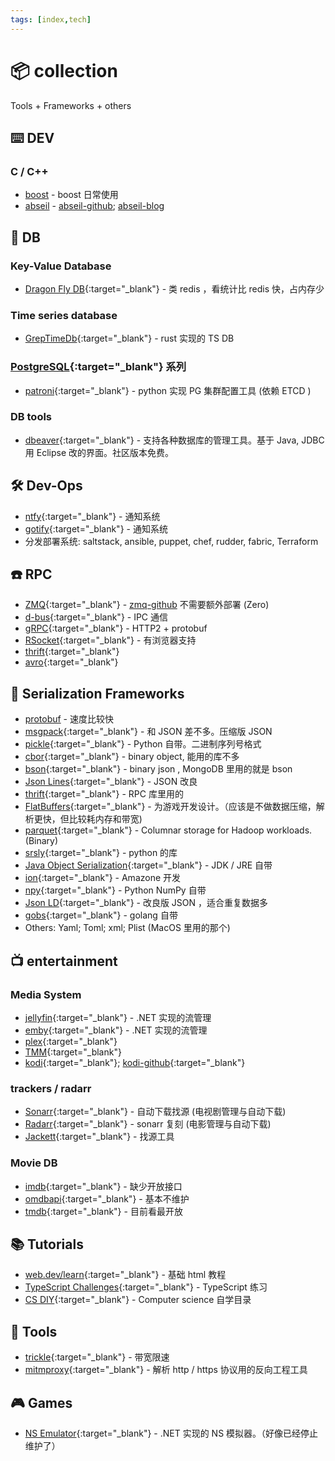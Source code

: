 ```yaml
---
tags: [index,tech]
---
```


# 📦 collection

Tools + Frameworks + others

## ⌨️ DEV

### C / C++

- [boost](tech/dev/boost.md) - boost 日常使用
- [abseil](https://abseil.io/) - [abseil-github](https://github.com/abseil/abseil-cpp); [abseil-blog](https://abseil.io/blog/)

## 🐼 DB

### Key-Value Database

- [Dragon Fly DB](https://dragonflydb.io/){:target="_blank"} - 类 redis ，看统计比 redis 快，占内存少

### Time series database

- [GrepTimeDb](https://github.com/GreptimeTeam/greptimedb){:target="_blank"} -  rust 实现的 TS DB

### [PostgreSQL](https://www.postgresql.org/){:target="_blank"} 系列

- [patroni](https://github.com/zalando/patroni){:target="_blank"} - python 实现 PG 集群配置工具 (依赖 ETCD )

### DB tools

- [dbeaver](https://dbeaver.io){:target="_blank"} - 支持各种数据库的管理工具。基于 Java, JDBC 用 Eclipse 改的界面。社区版本免费。

## 🛠️ Dev-Ops

- [ntfy](https://ntfy.sh/){:target="_blank"} - 通知系统
- [gotify](https://gotify.net/){:target="_blank"} - 通知系统
- 分发部署系统: saltstack, ansible, puppet, chef, rudder, fabric, Terraform

## ☎️ RPC

- [ZMQ](https://zeromq.org/){:target="_blank"} - [zmq-github](https://github.com/zeromq) 不需要额外部署 (Zero)
- [d-bus](https://github.com/freedesktop/dbus){:target="_blank"} - IPC 通信
- [gRPC](https://grpc.io/){:target="_blank"} - HTTP2 + protobuf
- [RSocket](https://rsocket.io/){:target="_blank"} - 有浏览器支持
- [thrift](https://thrift.apache.org/){:target="_blank"}
- [avro](https://avro.apache.org/){:target="_blank"}

## 🍎 Serialization Frameworks

- [protobuf](tech/dev/protobuf.md) - 速度比较快
- [msgpack](https://msgpack.org/){:target="_blank"} - 和 JSON 差不多。压缩版 JSON
- [pickle](https://docs.python.org/3/library/pickle.html){:target="_blank"} - Python 自带。二进制序列号格式
- [cbor](https://cbor.io/){:target="_blank"} - binary object, 能用的库不多
- [bson](https://bsonspec.org/){:target="_blank"} - binary json , MongoDB 里用的就是 bson
- [Json Lines](https://jsonlines.org/){:target="_blank"} - JSON 改良
- [thrift](https://thrift.apache.org/){:target="_blank"} - RPC 库里用的
- [FlatBuffers](https://google.github.io/flatbuffers/){:target="_blank"} - 为游戏开发设计。（应该是不做数据压缩，解析更快，但比较耗内存和带宽)
- [parquet](https://parquet.apache.org/){:target="_blank"} - Columnar storage for Hadoop workloads. (Binary)
- [srsly](https://github.com/explosion/srsly){:target="_blank"} - python 的库
- [Java Object Serialization](https://docs.oracle.com/javase/8/docs/technotes/guides/serialization/index.html){:target="_blank"} - JDK / JRE 自带
- [ion](https://amzn.github.io/ion-docs/){:target="_blank"} - Amazone 开发
- [npy](https://numpy.org/devdocs/reference/generated/numpy.lib.format.html){:target="_blank"} - Python NumPy 自带
- [Json LD](https://json-ld.org/){:target="_blank"} - 改良版 JSON ，适合重复数据多
- [gobs](https://pkg.go.dev/encoding/gob){:target="_blank"} - golang 自带
- Others: Yaml; Toml; xml; Plist (MacOS 里用的那个)

## 📺 entertainment

### Media System

- [jellyfin](https://jellyfin.org/){:target="_blank"} - .NET 实现的流管理
- [emby](https://emby.media/){:target="_blank"} - .NET 实现的流管理
- [plex](https://www.plex.tv/){:target="_blank"}
- [TMM](https://www.tinymediamanager.org/){:target="_blank"}
- [kodi](https://kodi.tv/){:target="_blank"}; [kodi-github](https://github.com/xbmc){:target="_blank"}

### trackers / radarr

- [Sonarr](https://github.com/Sonarr/Sonarr){:target="_blank"} - 自动下载找源 (电视剧管理与自动下载)
- [Radarr](https://github.com/Radarr/Radarr){:target="_blank"} - sonarr 复刻 (电影管理与自动下载)
- [Jackett](https://github.com/Jackett/Jackett){:target="_blank"} - 找源工具

### Movie DB

- [imdb](https://www.imdb.com/){:target="_blank"} - 缺少开放接口
- [omdbapi](https://www.omdbapi.com/){:target="_blank"} - 基本不维护
- [tmdb](https://www.themoviedb.org/){:target="_blank"} - 目前看最开放

## 📚 Tutorials

- [web.dev/learn](https://web.dev/learn/){:target="_blank"} - 基础 html 教程
- [TypeScript Challenges](https://github.com/type-challenges/type-challenges){:target="_blank"} - TypeScript 练习
- [CS DIY](https://csdiy.wiki/){:target="_blank"} - Computer science 自学目录

## 🤖 Tools

- [trickle](https://github.com/mariusae/trickle){:target="_blank"} - 带宽限速
- [mitmproxy](https://mitmproxy.org/){:target="_blank"} - 解析 http / https 协议用的反向工程工具

## 🎮 Games

- [NS Emulator](https://github.com/Ryujinx/Ryujinx){:target="_blank"} - .NET 实现的 NS 模拟器。（好像已经停止维护了）
